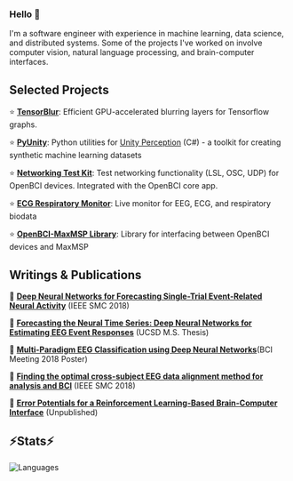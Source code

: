 ### Hello 🐍
I'm a software engineer with experience in machine learning, data science, and distributed systems. Some of the projects I've worked on involve computer vision, natural language processing, and brain-computer interfaces.

## Selected Projects
⭐️ [**TensorBlur**](https://github.com/gabrielibagon/TensorBlur): Efficient GPU-accelerated blurring layers for Tensorflow graphs.

⭐️ [**PyUnity**](https://github.com/Vistry/PyUnity): Python utilities for [Unity Perception](https://github.com/Unity-Technologies/com.unity.perception) (C#) - a  toolkit for creating synthetic machine learning datasets

⭐️ [**Networking Test Kit**](https://github.com/OpenBCI/OpenBCI_GUI/tree/master/Networking-Test-Kit): Test networking functionality (LSL, OSC, UDP) for OpenBCI devices. Integrated with the OpenBCI core app.

⭐️ [**ECG Respiratory Monitor**](https://github.com/gabrielibagon/ECG_Respiratory_Monitor): Live monitor for EEG, ECG, and respiratory biodata

⭐️ [**OpenBCI-MaxMSP Library**](https://github.com/gabrielibagon/OpenBCI_MaxMSP): Library for interfacing between OpenBCI devices and MaxMSP

## Writings & Publications 
📝 [**Deep Neural Networks for Forecasting Single-Trial Event-Related Neural Activity**](https://drive.google.com/file/d/1lSuMb-2-tcJohM2lO7vjGHMKIxyeDe5E/view?usp=sharing) (IEEE SMC 2018)

📝 [**Forecasting the Neural Time Series: Deep Neural Networks for Estimating EEG Event Responses**](https://drive.google.com/file/d/1A-VDSSxglz9bWjMMIIc3Zb4YkUYo7BPE/view?usp=sharing) (UCSD M.S. Thesis)

📝 [**Multi-Paradigm EEG Classification using Deep Neural Networks**](https://drive.google.com/file/d/1TSbVJs-5l10a3uI269OeaCscSatIIyGL/view?usp=sharing)(BCI Meeting 2018 Poster)

📝 [**Finding the optimal cross-subject EEG data alignment method for analysis and BCI**](https://drive.google.com/file/d/1s0tOTZn-RnizZjgCpcrOJXa3NeElG47K/view?usp=sharing) (IEEE SMC 2018)

📝 [**Error Potentials for a Reinforcement Learning-Based Brain-Computer Interface**](https://drive.google.com/file/d/1felrTBWNQjVqUwIK_a11A5trGav7pI8N/view?usp=sharing) (Unpublished)


## ⚡Stats⚡ 
![Languages](https://github-readme-stats.vercel.app/api/top-langs/?username=gabrielibagon&layout=compact&langs_count=10&hide=HTML&exclude_repo=Dual_Brains)
<!--
**gabrielibagon/gabrielibagon** is a ✨ _special_ ✨ repository because its `README.md` (this file) appears on your GitHub profile.

Here are some ideas to get you started:

- 🔭 I’m currently working on ...
- 🌱 I’m currently learning ...
- 👯 I’m looking to collaborate on ...
- 🤔 I’m looking for help with ...
- 💬 Ask me about ...
- 📫 How to reach me: ...
- 😄 Pronouns: ...
- ⚡ Fun fact: ...
-->
